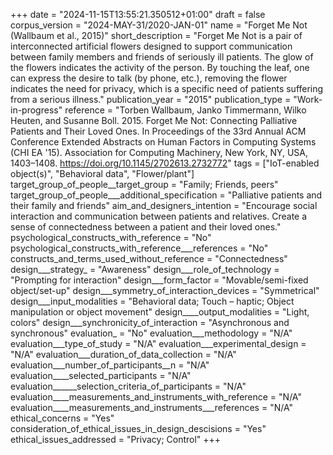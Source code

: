 +++
date = "2024-11-15T13:55:21.350512+01:00"
draft = false
corpus_version = "2024-MAY-31/2020-JAN-01"
name = "Forget Me Not (Wallbaum et al., 2015)"
short_description = "Forget Me Not is a pair of interconnected artificial flowers designed to support communication between family members and friends of seriously ill patients. The glow of the flowers indicates the activity of the person. By touching the leaf, one can express the desire to talk (by phone, etc.), removing the flower indicates the need for privacy, which is a specific need of patients suffering from a serious illness."
publication_year = "2015"
publication_type = "Work-in-progress"
reference = "Torben Wallbaum, Janko Timmermann, Wilko Heuten, and Susanne Boll. 2015. Forget Me Not: Connecting Palliative Patients and Their Loved Ones. In Proceedings of the 33rd Annual ACM Conference Extended Abstracts on Human Factors in Computing Systems (CHI EA '15). Association for Computing Machinery, New York, NY, USA, 1403–1408. https://doi.org/10.1145/2702613.2732772"
tags = ["IoT-enabled object(s)", "Behavioral data", "Flower/plant"]
target_group_of_people__target_group = "Family; Friends, peers"
target_group_of_people___additional_specification = "Palliative patients and their family and friends"
aim_and_designers_intention = "Encourage social interaction and communication between patients and relatives. Create a sense of connectedness between a patient and their loved ones."
psychological_constructs_with_reference = "No"
psychological_constructs_with_reference___references = "No"
constructs_and_terms_used_without_reference = "Connectedness"
design___strategy_ = "Awareness"
design___role_of_technology = "Prompting for interaction"
design___form_factor = "Movable/semi-fixed object/set-up"
design___symmetry_of_interaction_devices = "Symmetrical"
design___input_modalities = "Behavioral data; Touch – haptic; Object manipulation or object movement"
design____output_modalities = "Light, colors"
design___synchronicity_of_interaction = "Asynchronous and synchronous"
evaluation_ = "No"
evaluation___methodology = "N/A"
evaluation___type_of_study = "N/A"
evaluation___experimental_design = "N/A"
evaluation___duration_of_data_collection = "N/A"
evaluation___number_of_participants__n = "N/A"
evaluation____selected_participants = "N/A"
evaluation______selection_criteria_of_participants = "N/A"
evaluation____measurements_and_instruments_with_reference = "N/A"
evaluation____measurements_and_instruments___references = "N/A"
ethical_concerns = "Yes"
consideration_of_ethical_issues_in_design_descisions = "Yes"
ethical_issues_addressed = "Privacy; Control"
+++
